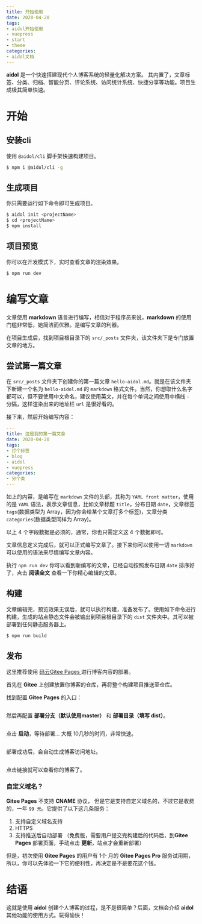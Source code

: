 ```yaml
---
title: 开始使用
date: 2020-04-20
tags:
- aidol开始使用
- vuepress
- start
- theme
categories:
- aidol文档
---
```


**aidol** 是一个快速搭建现代个人博客系统的轻量化解决方案。
其内置了，文章标签、分类、归档、智能分页、评论系统、访问统计系统、快捷分享等功能。项目生成极其简单快速。

<!-- more -->

# 开始

## 安装cli

使用 `@aidol/cli` 脚手架快速构建项目。

``` bash
$ npm i @aidol/cli -g
```

## 生成项目

你只需要运行如下命令即可生成项目。

``` bash
$ aidol init <projectName>
$ cd <projectName>
$ npm install
```

## 项目预览

你可以在开发模式下，实时查看文章的渲染效果。

``` bash
$ npm run dev
```

# 编写文章

文章使用 **markdown** 语言进行编写，相信对于程序员来说，**markdown** 的使用门槛非常低，她简洁而优雅。是编写文章的利器。

在项目生成后，找到项目根目录下的 `src/_posts` 文件夹，该文件夹下是专门放置文章的地方。

## 尝试第一篇文章

在 `src/_posts` 文件夹下创建你的第一篇文章 `hello-aidol.md`。就是在该文件夹下新建一个名为 `hello-aidol.md` 的 `markdown` 格式文件。当然，你想取什么名字都可以，但不要使用中文命名，建议使用英文，并在每个单词之间使用中横线 `-` 分隔，这样渲染出来的地址栏 `url` 是很好看的。

接下来，然后开始编写内容：

``` YAML    
---
title: 这是我的第一篇文章
date: 2020-04-20
tags:
- 打个标签
- blog
- aidol
- vuepress
categories:
- 分个类
---
```

如上的内容，是编写在 `markdown` 文件的头部，其称为 `YAML front matter`，使用的是 `YAML` 语法，表示文章信息，比如文章标题 `title`，分布日期 `date`，文章标签 `tags`(数据类型为 Array，因为你会给某个文章打多个标签)，文章分类 `categories`(数据类型同样为 Array)。

以上 4 个字段数据是必须的，通常，你也只需定义这 4 个数据即可。


文章信息定义完成后，就可以正式编写文章了。接下来你可以使用一切 `markdown` 可以使用的语法来尽情编写文章内容。

执行 `npm run dev` 你可以看到新编写的文章，已经自动按照发布日期 `date` 排序好了，点击 **阅读全文** 查看一下你精心编辑的文章。


## 构建

文章编辑完，预览效果无误后，就可以执行构建，准备发布了。使用如下命令进行构建，生成的站点静态文件会被输出到项目根目录下的 `dist` 文件夹中。其可以被部署到任何静态服务器上。

``` bash
$ npm run build
```

## 发布

这里推荐使用 <a target="_blank" href="https://www.gitee.com"> 码云Gitee Pages </a> 进行博客内容的部署。

首先在 **Gitee** 上创建放置你博客的仓库，再将整个构建项目推送至仓库。

找到配置 **Gitee Pages** 的入口：

<img :src="$withBase('/post_imgs/start-use/gitee-pages-enter.png')" />

然后再配置 **部署分支（默认使用master）** 和 **部署目录（填写 dist）**。

<img :src="$withBase('/post_imgs/start-use/gitee-pages-start.png')" />

点击 **启动**，等待部署... 大概 10几秒的时间，非常快速。

<img :src="$withBase('/post_imgs/start-use/gitee-pages-deploy.png')" />

部署成功后，会自动生成博客访问地址。

<img :src="$withBase('/post_imgs/start-use/gitee-pages-visit.png')" />

点击链接就可以查看你的博客了。

### 自定义域名？

**Gitee Pages** 不支持 **CNAME** 协议， 但是它是支持自定义域名的，不过它是收费的，一年 `99 元`。它提供了以下这几条服务：

1. 支持自定义域名支持 
2. HTTPS
3. 支持推送后自动部署 （免费版，需要用户提交完构建后的代码后，到**Gitee Pages** 部署页面，手动点击 **更新**，站点才会重新部署）

但是，初次使用 **Gitee Pages** 的用户有 1个 月的 **Gitee Pages Pro** 服务试用期，所以，你可以先体验一下它的便利性，再决定是不是要花这个钱。

# 结语

这就是使用 **aidol** 创建个人博客的过程，是不是很简单？后面，文档会介绍 **aidol** 其他功能的使用方式。玩得愉快！